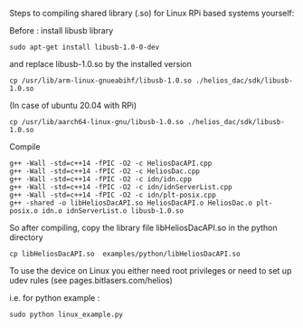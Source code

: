 

Steps to compiling shared library (.so) for Linux RPi based systems
yourself:

Before : install libusb library
```shell
sudo apt-get install libusb-1.0-0-dev
```
and replace
libusb-1.0.so by the installed version
```shell
cp /usr/lib/arm-linux-gnueabihf/libusb-1.0.so ./helios_dac/sdk/libusb-1.0.so
```
(In case of ubuntu 20.04 with RPi)
```shell
cp /usr/lib/aarch64-linux-gnu/libusb-1.0.so ./helios_dac/sdk/libusb-1.0.so

```

Compile
```shell
g++ -Wall -std=c++14 -fPIC -O2 -c HeliosDacAPI.cpp
g++ -Wall -std=c++14 -fPIC -O2 -c HeliosDac.cpp
g++ -Wall -std=c++14 -fPIC -O2 -c idn/idn.cpp
g++ -Wall -std=c++14 -fPIC -O2 -c idn/idnServerList.cpp
g++ -Wall -std=c++14 -fPIC -O2 -c idn/plt-posix.cpp
g++ -shared -o libHeliosDacAPI.so HeliosDacAPI.o HeliosDac.o plt-posix.o idn.o idnServerList.o libusb-1.0.so
```

So after compiling, copy the library file libHeliosDacAPI.so in the
python directory
```shell
cp libHeliosDacAPI.so  examples/python/libHeliosDacAPI.so
```

To use the device on Linux you either need root privileges or need to
set up udev rules (see pages.bitlasers.com/helios)

i.e. for python example :
```shell
sudo python linux_example.py
```
